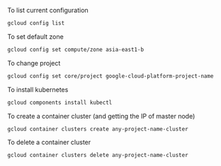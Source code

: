 To list current configuration
```sh
gcloud config list
```

To set default zone
```sh
gcloud config set compute/zone asia-east1-b
```

To change project
```sh
gcloud config set core/project google-cloud-platform-project-name
```

To install kubernetes
```sh
gcloud components install kubectl
```

To create a container cluster (and getting the IP of master node)
```sh
gcloud container clusters create any-project-name-cluster
```

To delete a container cluster
```sh
gcloud container clusters delete any-project-name-cluster
```
